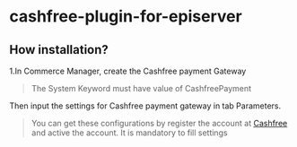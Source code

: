 # cashfree-plugin-for-episerver
## How installation?
1.In Commerce Manager, create the Cashfree payment Gateway

> The 
	System Keyword 
>must have value of 
>	CashfreePayment

Then input the settings for Cashfree payment gateway in tab Parameters.

> You can get these configurations by register the account at [Cashfree](https://www.cashfree.com/) and active the account.
	It is mandatory to fill settings


